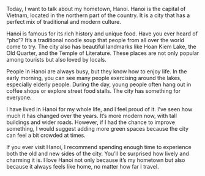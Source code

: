 Today, I want to talk about my hometown, Hanoi. Hanoi is the capital of Vietnam,
located in the northern part of the country. It is a city that has a perfect mix of traditional and modern culture.

Hanoi is famous for its rich history and unique food. Have you ever heard of “pho”? It’s a traditional noodle soup that people from all over the world come to try.
The city also has beautiful landmarks like Hoan Kiem Lake, the Old Quarter, and the Temple of Literature. 
These places are not only popular among tourists but also loved by locals.

People in Hanoi are always busy, but they know how to enjoy life. In the early morning, you can see many people exercising around the lakes, especially elderly people. 
During the day, young people often hang out in coffee shops or explore street food stalls. The city has something for everyone.

I have lived in Hanoi for my whole life, and I feel proud of it. I’ve seen how much it has changed over the years. It’s more modern now, with tall buildings and wider roads. 
However, if I had the chance to improve something, I would suggest adding more green spaces because the city can feel a bit crowded at times.

If you ever visit Hanoi, I recommend spending enough time to experience both the old and new sides of the city. You’ll be surprised how lively and charming it is.
I love Hanoi not only because it’s my hometown but also because it always feels like home, no matter how far I travel. 


 
